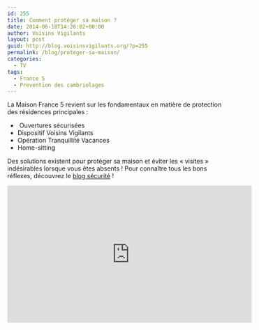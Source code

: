 ```yaml
---
id: 255
title: Comment protéger sa maison ?
date: 2014-06-18T14:26:02+00:00
author: Voisins Vigilants
layout: post
guid: http://blog.voisinsvigilants.org/?p=255
permalink: /blog/proteger-sa-maison/
categories:
  - TV
tags:
  - France 5
  - Prevention des cambriolages
---
```

La Maison France 5 revient sur les fondamentaux en matière de protection des résidences principales :

  *  Ouvertures sécurisées
  * Dispositif Voisins Vigilants
  * Opération Tranquillité Vacances
  * Home-sitting

Des solutions existent pour protéger sa maison et éviter les &laquo;&nbsp;visites&nbsp;&raquo; indésirables lorsque vous êtes absents ! Pour connaître tous les bons réflexes, découvrez le <a href="http://blog.voisinsvigilants.org/securite/" target="_blank">blog sécurité</a> !

<iframe width="560" height="315" src="https://www.youtube.com/embed/fjCaJ0_TNLY" frameborder="0" allow="accelerometer; autoplay; encrypted-media; gyroscope; picture-in-picture" allowfullscreen></iframe>

